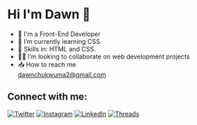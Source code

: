 # Hi I'm Dawn 👋

- 👀 I'm a Front-End Developer
- 🌱 I’m currently learning CSS
- 📜 Skills in: HTML and CSS.
- 👩‍💻 I’m looking to collaborate on web development projects
- 📥 How to reach me  
dawnchukwuma2@gmail.com

## Connect with me:

[![Twitter](https://img.shields.io/badge/Twitter-1DA1F2?style=for-the-badge&logo=twitter&logoColor=white)](https://twitter.com/@_dawndesigns)
[![Instagram](https://img.shields.io/badge/Instagram-E4405F?style=for-the-badge&logo=instagram&logoColor=white)](https://instagram.com/@_dawndesigns)
[![LinkedIn](https://img.shields.io/badge/LinkedIn-0077B5?style=for-the-badge&logo=linkedin&logoColor=white)](https://linkedin.com/in/**yourusername**)
[![Threads](https://img.shields.io/badge/Threads-000000?style=for-the-badge&logo=threads&logoColor=white)](https://www.threads.net/@_dawndesigns)
